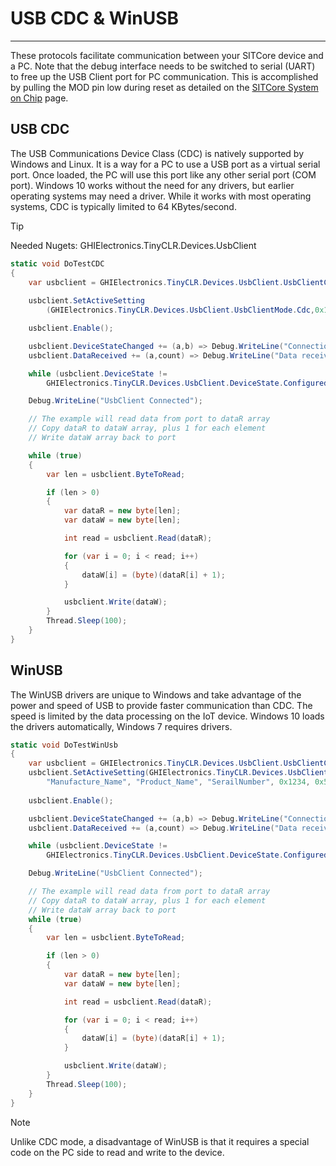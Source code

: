# USB CDC & WinUSB
---
These protocols facilitate communication between your SITCore device and a PC. Note that the debug interface needs to be switched to serial (UART) to free up the USB Client port for PC communication. This is accomplished by pulling the MOD pin low during reset as detailed on the [SITCore System on Chip](../../../hardware/sitcore/soc.md) page.

## USB CDC
The USB Communications Device Class (CDC) is natively supported by Windows and Linux. It is a way for a PC to use a USB port as a virtual serial port. Once loaded, the PC will use this port like any other serial port (COM port). Windows 10 works without the need for any drivers, but earlier operating systems may need a driver. While it works with most operating systems, CDC is typically limited to 64 KBytes/second.

> [!TIP]
> Needed Nugets: GHIElectronics.TinyCLR.Devices.UsbClient

```cs
static void DoTestCDC 
{
    var usbclient = GHIElectronics.TinyCLR.Devices.UsbClient.UsbClientController.GetDefault();
            
    usbclient.SetActiveSetting
        (GHIElectronics.TinyCLR.Devices.UsbClient.UsbClientMode.Cdc,0x1234, 0x5678);

    usbclient.Enable();

    usbclient.DeviceStateChanged += (a,b) => Debug.WriteLine("Connection changed."); 
    usbclient.DataReceived += (a,count) => Debug.WriteLine("Data received:" + count);

    while (usbclient.DeviceState !=
        GHIElectronics.TinyCLR.Devices.UsbClient.DeviceState.Configured) ;

    Debug.WriteLine("UsbClient Connected");

    // The example will read data from port to dataR array
    // Copy dataR to dataW array, plus 1 for each element
    // Write dataW array back to port

    while (true)
    {
        var len = usbclient.ByteToRead;

        if (len > 0)
        {
            var dataR = new byte[len];
            var dataW = new byte[len];

            int read = usbclient.Read(dataR);

            for (var i = 0; i < read; i++)
            {
                dataW[i] = (byte)(dataR[i] + 1);
            }

            usbclient.Write(dataW);
        }
        Thread.Sleep(100);
    }
}
```

## WinUSB
The WinUSB drivers are unique to Windows and take advantage of the power and speed of USB to provide faster communication than CDC. The speed is limited by the data processing on the IoT device. Windows 10 loads the drivers automatically, Windows 7 requires drivers.


```cs
static void DoTestWinUsb
{
    var usbclient = GHIElectronics.TinyCLR.Devices.UsbClient.UsbClientController.GetDefault();
    usbclient.SetActiveSetting(GHIElectronics.TinyCLR.Devices.UsbClient.UsbClientMode.WinUsb,
        "Manufacture_Name", "Product_Name", "SerailNumber", 0x1234, 0x5678, "{your guid}");
    
    usbclient.Enable();

    usbclient.DeviceStateChanged += (a,b) => Debug.WriteLine("Connection changed."); 
    usbclient.DataReceived += (a,count) => Debug.WriteLine("Data received:" + count);

    while (usbclient.DeviceState !=
        GHIElectronics.TinyCLR.Devices.UsbClient.DeviceState.Configured) ;

    Debug.WriteLine("UsbClient Connected");

    // The example will read data from port to dataR array
    // Copy dataR to dataW array, plus 1 for each element
    // Write dataW array back to port
    while (true)
    {
        var len = usbclient.ByteToRead;

        if (len > 0)
        {
            var dataR = new byte[len];
            var dataW = new byte[len];

            int read = usbclient.Read(dataR);

            for (var i = 0; i < read; i++)
            {
                dataW[i] = (byte)(dataR[i] + 1);
            }

            usbclient.Write(dataW);
        }
        Thread.Sleep(100);
    }
}

```

> [!NOTE]
> Unlike CDC mode, a disadvantage of WinUSB is that it requires a special code on the PC side to read and write to the device.



